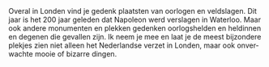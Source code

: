 <div lang="nl">
Overal in Londen vind je gedenk plaatsten van oorlogen en veldslagen. 
Dit jaar is het 200 jaar geleden dat Napoleon werd verslagen in Waterloo. 
Maar ook andere monumenten en plekken gedenken oorlogshelden en heldinnen 
en degenen die gevallen zijn. Ik neem je mee en laat je de meest bijzondere 
plekjes zien niet alleen het Nederlandse verzet in Londen, maar ook onverwachte 
mooie of bizarre dingen.
</div>
